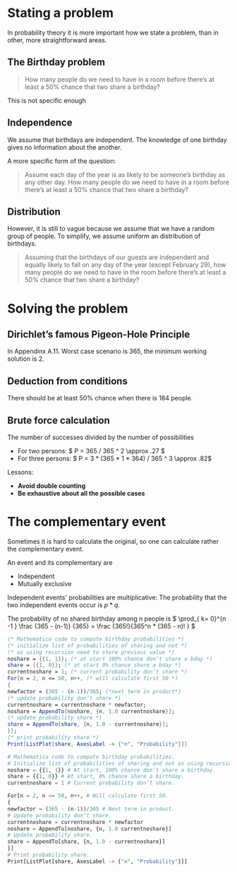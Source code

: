 # Stating a problem

In probability theory it is more important how we state a problem, than in other, more straightforward areas.

## The Birthday problem
> How many people do we need to have in a room before there’s at least a 50% chance that two share a birthday?

This is not specific enough

## Independence
We assume that birthdays are independent. The knowledge of one birthday gives no information about the another.

A more specific form of the question:
> Assume each day of the year is as likely to be someone’s birthday as any other day. How many people do we need to have in a room before there’s at least a 50% chance that two share a birthday?

## Distribution
However, it is still to vague because we assume that we have a random group of people. To simplify, we assume uniform an  distribution of birthdays.
> Assuming that the birthdays of our guests are independent and equally likely to fall on any day of the year (except February 29), how many people do we need to have in the room before there’s at least a 50% chance that two share a birthday?

# Solving the problem

## Dirichlet’s famous Pigeon-Hole Principle
In Appendinx A.11.
Worst case scenario is 365, the minimum working solution is 2.

## Deduction from conditions
There should be at least 50% chance when there is 184 people.

## Brute force calculation
The number of successes divided by the number of possibilities
 * For two persons: $ P =  365 / 365 ^ 2 \approx .27 $
 * For three persons: $ P =  3 * (365 * 1 * 364) / 365 ^ 3 \approx .82$

Lessons:
* **Avoid double counting**
* **Be exhaustive about all the possible cases**

# The complementary event
Sometimes it is hard to calculate the original, so one can calculate rather the complementary event.

An event and its complementary are
 * Independent
 * Mutually exclusive

Independent events' probabilities are multiplicative: The probability that the two independent events occur is $p * q$.

The probability of no shared birthday among n people is $ \prod_{ k= 0}^{n -1 } \frac {365 - (n-1)} {365} = \frac {365!}{365^n * (365 - n)! } $

```Mathematica
(* Mathematica code to compute birthday probabilities *)
(* initialize list of probabilities of sharing and not *)
(* as using recursion need to store previous value *)
noshare = {{1, 1}}; (* at start 100% chance don’t share a bday *)
share = {{1, 0}}; (* at start 0% chance share a bday *)
currentnoshare = 1; (* current probability don’t share *)
For[n = 2, n <= 50, n++, (* will calculate first 50 *)
{
newfactor = (365 - (n-1))/365; (*next term in product*)
(* update probability don’t share *)
currentnoshare = currentnoshare * newfactor;
noshare = AppendTo[noshare, {n, 1.0 currentnoshare}];
(* update probability share *)
share = AppendTo[share, {n, 1.0 - currentnoshare}];
}];
(* print probability share *)
Print[ListPlot[share, AxesLabel -> {"n", "Probability"}]]
```

```python
# Mathematica code to compute birthday probabilities.
# Initialize list of probabilities of sharing and not as using recursion need to store previous value.
noshare = {{1, 1}} # At start, 100% chance don’t share a birthday.
share = {{1, 0}} # At start, 0% chance share a birthday.
currentnoshare = 1 # Current probability don’t share.

For[n = 2, n <= 50, n++, # Will calculate first 50.
{
newfactor = (365 - (n-1))/365 # Next term in product.
# Update probability don’t share.
currentnoshare = currentnoshare * newfactor
noshare = AppendTo[noshare, {n, 1.0 currentnoshare}]
# Update probability share.
share = AppendTo[share, {n, 1.0 - currentnoshare}]
}]
# Print probability share.
Print[ListPlot[share, AxesLabel -> {"n", "Probability"}]]
```
